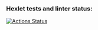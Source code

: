 ### Hexlet tests and linter status:
[![Actions Status](https://github.com/Puhovon/java-project-71/actions/workflows/hexlet-check.yml/badge.svg)](https://github.com/Puhovon/java-project-71/actions)